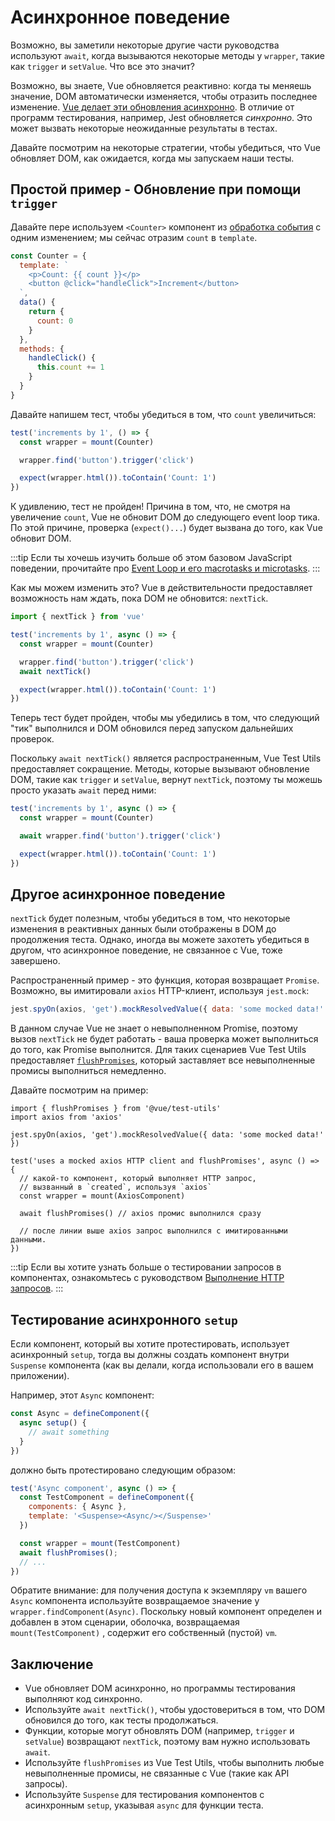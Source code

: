 # Асинхронное поведение

Возможно, вы заметили некоторые другие части руководства используют `await`, когда вызываются некоторые методы у `wrapper`, такие как `trigger` и `setValue`. Что все это значит?

Возможно, вы знаете, Vue обновляется реактивно: когда ты меняешь значение, DOM автоматически изменяется, чтобы отразить последнее изменение. [Vue делает эти обновления асинхронно](https://v3.vuejs.org/guide/change-detection.html#async-update-queue). В отличие от программ тестирования, например, Jest обновляется _синхронно_. Это может вызвать некоторые неожиданные результаты в тестах.

Давайте посмотрим на некоторые стратегии, чтобы убедиться, что Vue обновляет DOM, как ожидается, когда мы запускаем наши тесты.

## Простой пример - Обновление при помощи `trigger`

Давайте пере используем `<Counter>` компонент из [обработка события](/ru/guide/essentials/event-handling) с одним изменением; мы сейчас отразим `count` в `template`.

```js
const Counter = {
  template: `
    <p>Count: {{ count }}</p>
    <button @click="handleClick">Increment</button>
  `,
  data() {
    return {
      count: 0
    }
  },
  methods: {
    handleClick() {
      this.count += 1
    }
  }
}
```

Давайте напишем тест, чтобы убедиться в том, что `count` увеличиться:

```js
test('increments by 1', () => {
  const wrapper = mount(Counter)

  wrapper.find('button').trigger('click')

  expect(wrapper.html()).toContain('Count: 1')
})
```

К удивлению, тест не пройден! Причина в том, что, не смотря на увеличение `count`, Vue не обновит DOM до следующего event loop тика. По этой причине, проверка (`expect()...`) будет вызвана до того, как Vue обновит DOM.

:::tip
Если ты хочешь изучить больше об этом базовом JavaScript поведении, прочитайте про [Event Loop и его macrotasks и microtasks](https://javascript.info/event-loop#macrotasks-and-microtasks).
:::

Как мы можем изменить это? Vue в действительности предоставляет возможность нам ждать, пока DOM не обновится: `nextTick`.

```js {1,7}
import { nextTick } from 'vue'

test('increments by 1', async () => {
  const wrapper = mount(Counter)

  wrapper.find('button').trigger('click')
  await nextTick()

  expect(wrapper.html()).toContain('Count: 1')
})
```

Теперь тест будет пройден, чтобы мы убедились в том, что следующий "тик" выполнился и DOM обновился перед запуском дальнейших проверок.

Поскольку `await nextTick()` является распространенным, Vue Test Utils предоставляет сокращение. Методы, которые вызывают обновление DOM, такие как `trigger` и `setValue`, вернут `nextTick`, поэтому ты можешь просто указать `await` перед ними:

```js {4}
test('increments by 1', async () => {
  const wrapper = mount(Counter)

  await wrapper.find('button').trigger('click')

  expect(wrapper.html()).toContain('Count: 1')
})
```

## Другое асинхронное поведение

`nextTick` будет полезным, чтобы убедиться в том, что некоторые изменения в реактивных данных были отображены в DOM до продолжения теста. Однако, иногда вы можете захотеть убедиться в другом, что асинхронное поведение, не связанное с Vue, тоже завершено.

Распространенный пример - это функция, которая возвращает `Promise`. Возможно, вы имитировали `axios` HTTP-клиент, используя `jest.mock`:

```js
jest.spyOn(axios, 'get').mockResolvedValue({ data: 'some mocked data!' })
```

В данном случае Vue не знает о невыполненном Promise, поэтому вызов `nextTick` не будет работать - ваша проверка может выполниться до того, как Promise выполнится. Для таких сценариев Vue Test Utils предоставляет [`flushPromises`](/ru/api/#flushPromises), который заставляет все невыполненные промисы выполниться немедленно.

Давайте посмотрим на пример:

```js{1,12}
import { flushPromises } from '@vue/test-utils'
import axios from 'axios'

jest.spyOn(axios, 'get').mockResolvedValue({ data: 'some mocked data!' })

test('uses a mocked axios HTTP client and flushPromises', async () => {
  // какой-то компонент, который выполняет HTTP запрос, 
  // вызванный в `created`, используя `axios`
  const wrapper = mount(AxiosComponent)

  await flushPromises() // axios промис выполнился сразу

  // после линии выше axios запрос выполнился с имитированными данными.
})
```

:::tip
Если вы хотите узнать больше о тестировании запросов в компонентах, ознакомьтесь с руководством [Выполнение HTTP запросов](/ru/guide/advanced/http-requests.md).
:::

## Тестирование асинхронного `setup`

Если компонент, который вы хотите протестировать, использует асинхронный `setup`, тогда вы должны создать компонент внутри `Suspense` компонента (как вы делали, когда использовали его в вашем приложении).

Например, этот `Async` компонент:

```js
const Async = defineComponent({
  async setup() {
    // await something
  }
})
```

должно быть протестировано следующим образом:

```js
test('Async component', async () => {
  const TestComponent = defineComponent({
    components: { Async },
    template: '<Suspense><Async/></Suspense>'
  })

  const wrapper = mount(TestComponent)
  await flushPromises();
  // ...
})
```

Обратите внимание: для получения доступа к экземпляру `vm` вашего `Async` компонента используйте возвращаемое значение у `wrapper.findComponent(Async)`. Поскольку новый компонент определен и добавлен в этом сценарии, оболочка, возвращаемая `mount(TestComponent)` , содержит его собственный (пустой) `vm`.

## Заключение

- Vue обновляет DOM асинхронно, но программы тестирования выполняют код синхронно.
- Используйте `await nextTick()`, чтобы удостовериться в том, что DOM обновился до того, как тесты продолжаться.
- Функции, которые могут обновлять DOM (например, `trigger` и `setValue`) возвращают `nextTick`, поэтому вам нужно использовать `await`.
- Используйте `flushPromises` из Vue Test Utils, чтобы выполнить любые невыполненные промисы, не связанные с Vue (такие как API запросы).
- Используйте `Suspense` для тестирования компонентов с асинхронным `setup`, указывая `async` для функции теста.
